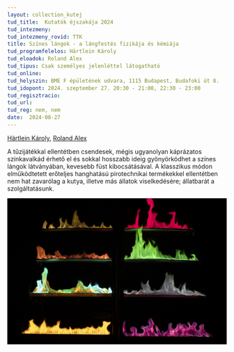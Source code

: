 ```yaml
---
layout: collection_kutej
tud_title:  Kutatók éjszakája 2024
tud_intezmeny: 
tud_intezmeny_rovid: TTK
title: Színes lángok - a lángfestés fizikája és kémiája
tud_programfelelos: Härtlein Károly
tud_eloadok: Roland Alex
tud_tipus: Csak személyes jelenléttel látogatható
tud_online: 
tud_helyszin: BME F épületének udvara, 1115 Budapest, Budafoki út 8.
tud_idopont: 2024. szeptember 27. 20:30 - 21:00, 22:30 - 23:00
tud_regisztracio: 
tud_url: 
tud_reg: nem, nem
date:  2024-08-27
---
```

[Härtlein Károly](http://goliat.eik.bme.hu/~hartlein), [Roland Alex](https://alexsysflameshow.com/)

A tűzijátékkal ellentétben csendesek, mégis ugyanolyan káprázatos színkavalkád érhető el és sokkal hosszabb ideig gyönyörködhet a színes lángok látványában, kevesebb füst kibocsátásával.
A klasszikus módon elműködtetett erőteljes hanghatású pirotechnikai termékekkel ellentétben nem hat zavarólag a kutya, illetve más állatok viselkedésére; állatbarát a szolgáltatásunk.

![Színes lángok - a lángfestés fizikája és kémiája](../2024/images/szines-langok-a-langfestes-fizikaja-es-kemiaja.jpg)
